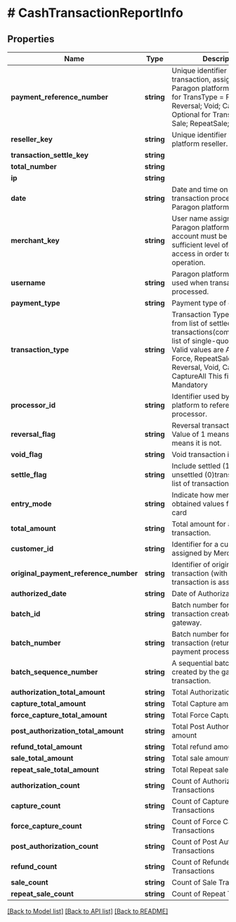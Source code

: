 # # CashTransactionReportInfo

## Properties

Name | Type | Description | Notes
------------ | ------------- | ------------- | -------------
**payment_reference_number** | **string** | Unique identifier of a transaction, assigned by Paragon platform.   Required for TransType &#x3D; Force; Return; Reversal; Void; Capture;  Optional for TransType &#x3D; Auth; Sale; RepeatSale; CaptureAll. | [optional]
**reseller_key** | **string** | Unique identifier for Paragon platform reseller. | [optional]
**transaction_settle_key** | **string** |  | [optional]
**total_number** | **string** |  | [optional]
**ip** | **string** |  | [optional]
**date** | **string** | Date and time on which transaction processed by Paragon platform | [optional]
**merchant_key** | **string** | User name assigned in Paragon platform. The account must be granted a sufficient level of security access in order to invoke the operation. | [optional]
**username** | **string** | Paragon platform User Name used when transaction processed. | [optional]
**payment_type** | **string** | Payment type of cards | [optional]
**transaction_type** | **string** | Transaction Type(s) to include from list of settled transactions(commaseparated list of single-quoted strings).  Valid values are Auth, Sale, Force, RepeatSale, Return, Reversal, Void, Capture and CaptureAll  This field is Mandatory | [optional]
**processor_id** | **string** | Identifier used by Paragon platform to reference payment processor. | [optional]
**reversal_flag** | **string** | Reversal transaction indicator. Value of 1 means it is while 0 means it is not. | [optional]
**void_flag** | **string** | Void transaction indicator. | [optional]
**settle_flag** | **string** | Include settled (1) or unsettled (0)transactions in list of transactions. | [optional]
**entry_mode** | **string** | Indicate how merchant obtained values from credit card | [optional]
**total_amount** | **string** | Total amount for a processed transaction. | [optional]
**customer_id** | **string** | Identifier for a customer assigned by Merchant. | [optional]
**original_payment_reference_number** | **string** | Identifier of original transaction (with which transaction is associated). | [optional]
**authorized_date** | **string** | Date of Authorization | [optional]
**batch_id** | **string** | Batch number for the transaction created by the gateway. | [optional]
**batch_number** | **string** | Batch number for  the transaction (returned by the payment processor). | [optional]
**batch_sequence_number** | **string** | A sequential batch number created by the gateway for the transaction. | [optional]
**authorization_total_amount** | **string** | Total Authorization amount | [optional]
**capture_total_amount** | **string** | Total Capture amount | [optional]
**force_capture_total_amount** | **string** | Total Force Capture amount | [optional]
**post_authorization_total_amount** | **string** | Total Post Authorization amount | [optional]
**refund_total_amount** | **string** | Total refund amount | [optional]
**sale_total_amount** | **string** | Total sale amount | [optional]
**repeat_sale_total_amount** | **string** | Total Repeat sale amount | [optional]
**authorization_count** | **string** | Count of Authorized Transactions | [optional]
**capture_count** | **string** | Count of Captured Transactions | [optional]
**force_capture_count** | **string** | Count of Force Capture Transactions | [optional]
**post_authorization_count** | **string** | Count of Post Authorized Transactions | [optional]
**refund_count** | **string** | Count of Refunded Transactions | [optional]
**sale_count** | **string** | Count of Sale Transactions | [optional]
**repeat_sale_count** | **string** | Count of Repeat Transactions | [optional]

[[Back to Model list]](../../README.md#models) [[Back to API list]](../../README.md#endpoints) [[Back to README]](../../README.md)

